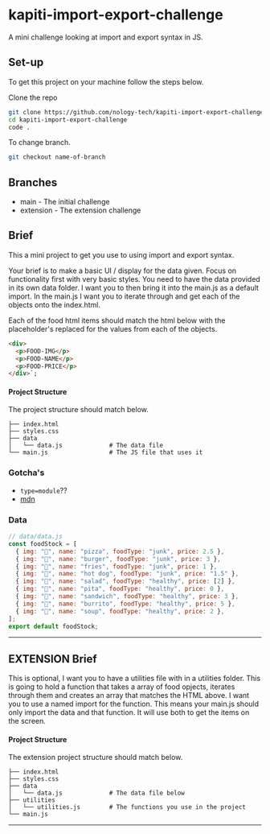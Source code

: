 # kapiti-import-export-challenge
A mini challenge looking at import and export syntax in JS. 

## Set-up

To get this project on your machine follow the steps below.

Clone the repo
```bash
git clone https://github.com/nology-tech/kapiti-import-export-challenge.git
cd kapiti-import-export-challenge
code .
```

To change branch.
```bash
git checkout name-of-branch 
```

## Branches

- main - The initial challenge
- extension - The extension challenge


## Brief

This a mini project to get you use to using import and export syntax. 

Your brief is to make a basic UI / display for the data given. Focus on functionality first with very basic styles. You need to have the data provided in its own data folder.
I want you to then bring it into the main.js as a default import. In the main.js I want you to iterate through and get each of the objects onto the index.html.

Each of the food html items should match the html below with the placeholder's replaced for the values from each of the objects.

```html
<div>  
  <p>FOOD-IMG</p>
  <p>FOOD-NAME</p>
  <p>FOOD-PRICE</p>
</div>`;
```

#### Project Structure

The project structure should match below. 
```
├── index.html
├── styles.css
├── data                   
│   └── data.js             # The data file 
└── main.js                 # The JS file that uses it
```
### Gotcha's 

- `type=module`??
- [mdn](https://developer.mozilla.org/en-US/docs/Web/JavaScript/Reference/Statements/import)


### Data

```js
// data/data.js
const foodStock = [
  { img: "🍕", name: "pizza", foodType: "junk", price: 2.5 },
  { img: "🍔", name: "burger", foodType: "junk", price: 3 },
  { img: "🍟", name: "fries", foodType: "junk", price: 1 },
  { img: "🌭", name: "hot dog", foodType: "junk", price: "1.5" },
  { img: "🥗", name: "salad", foodType: "healthy", price: [2] },
  { img: "🥙", name: "pita", foodType: "healthy", price: 0 },
  { img: "🥪", name: "sandwich", foodType: "healthy", price: 3 },
  { img: "🌯", name: "burrito", foodType: "healthy", price: 5 },
  { img: "🥣", name: "soup", foodType: "healthy", price: 2 },
];
export default foodStock;
```

---
## EXTENSION Brief

This is optional, I want you to have a utilities file with in a utilities folder. This is going to hold a function that takes a array of food opjects, iterates through them and creates an array that matches the HTML above.
I want you to use a named import for the function.
This means your main.js should only import the data and that function. It will use both to get the items on the screen.

#### Project Structure

The extension project structure should match below. 
```
├── index.html
├── styles.css
├── data                   
│   └── data.js             # The data file below
├── utilities                   
│   └── utilities.js        # The functions you use in the project
└── main.js
```
---